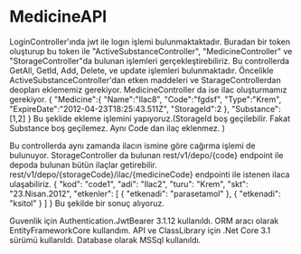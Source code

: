 # MedicineAPI
LoginController'ında jwt ile logın işlemi bulunmaktaktadır. 
Buradan bir token oluşturup bu token ile "ActiveSubstanceController", "MedicineController" ve "StorageController"da bulunan işlemleri gerçekleştirebiliriz.
Bu controllerda GetAll, GetId, Add, Delete, ve update işlemleri bulunmaktadır. 
Öncelikle ActiveSubstanceController'dan etken maddeleri ve StarageControllerdan deopları eklememiz gerekiyor.
MedicineController da ise ilac oluşturmamız gerekiyor.
{
   "Medicine":{ 
    "Name":"Ilac8",
    "Code":"fgdsf",
     "Type":"Krem",
     "ExpireDate":"2012-04-23T18:25:43.511Z",
     "StorageId":2
     },
     "Substance":[1,2]
}
Bu şeklide ekleme işlemini yapıyoruz.(StorageId boş geçilebilir. Fakat Substance boş geçilemez. Aynı Code dan ilaç eklenmez. )

Bu controllerda aynı zamanda ilacın ismine göre cağırma işlemi de bulunuyor.
StorageController da bulunan rest/v1/depo/{code} endpoint ile depoda bulunan bütün ilaçlar getirebilir.
rest/v1/depo/{storageCode}/ilac/{medicineCode} endpointi ile istenen ilaca ulaşabiliriz.
{
    "kod": "code1",
    "adi": "Ilac2",
    "turu": "Krem",
    "skt": "23.Nisan.2012",
    "etkenler": [
        {
            "etkenadi": "parasetamol"
        },
        {
            "etkenadi": "ksitol"
        }
    ]
}
Bu şekilde bir sonuç alıyoruz.

Guvenlik için Authentication.JwtBearer 3.1.12 kullanıldı.
ORM aracı olarak EntityFrameworkCore kullandım.
API ve ClassLibrary için .Net Core 3.1 sürümü kullanıldı.
Database olarak MSSql kullanıldı.
